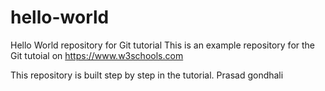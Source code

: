 # hello-world
Hello World repository for Git tutorial
This is an example repository for the Git tutoial on https://www.w3schools.com

This repository is built step by step in the tutorial. 
Prasad gondhali

